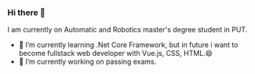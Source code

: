 ### Hi there 👋
I am currently on Automatic and Robotics master's degree student in PUT.	
- 🌱 I’m currently learning .Net Core Framework, but in future i want to become fullstack web developer with Vue.js, CSS, HTML.😄
- 🔭 I’m currently working on passing exams.
<!--
**Mateusz-Myszczyszyn/Mateusz-Myszczyszyn** is a ✨ _special_ ✨ repository because its `README.md` (this file) appears on your GitHub profile.

Here are some ideas to get you started:

- 🔭 I’m currently working on ...
- 🌱 I’m currently learning ...
- 👯 I’m looking to collaborate on ...
- 🤔 I’m looking for help with ...
- 💬 Ask me about ...
- 📫 How to reach me: ...
- 😄 Pronouns: ...
- ⚡ Fun fact: ...
-->

